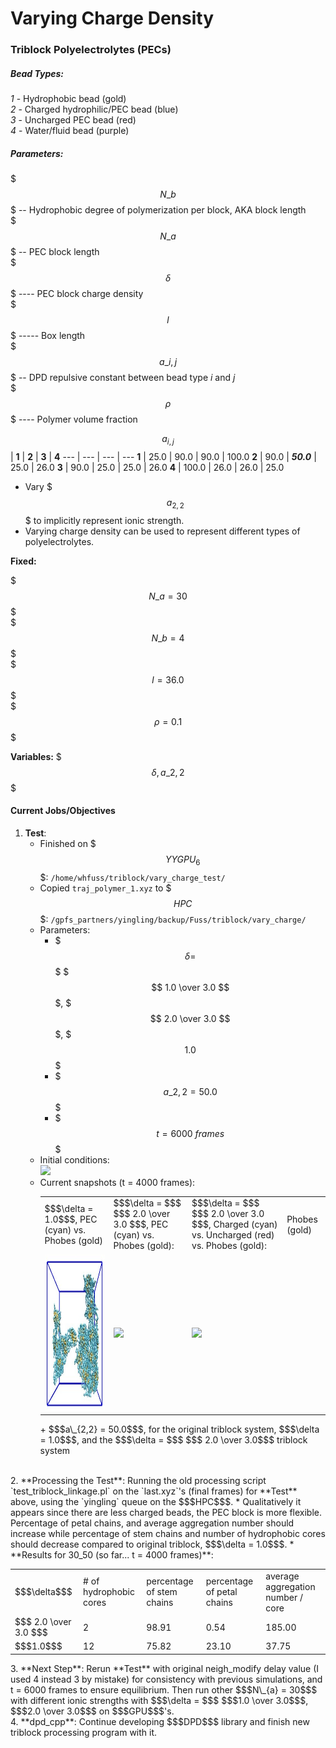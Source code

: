 # Varying Charge Density  
### Triblock Polyelectrolytes (PECs) 
##### Bead Types:   
_1_ - Hydrophobic bead (gold)    
_2_ - Charged hydrophilic/PEC bead (blue)    
_3_ - Uncharged PEC bead (red)  
_4_ - Water/fluid bead (purple)  
##### Parameters:
$$$N\_{b}$$$ -- Hydrophobic degree of polymerization per block, AKA block length   
$$$N\_{a}$$$ -- PEC block length   
$$$\delta$$$ ---- PEC block charge density  
$$$l$$$ ----- Box length  
$$$a\_{i,j}$$$ -- DPD repulsive constant between bead type _i_ and _j_  
$$$\rho$$$ ---- Polymer volume fraction

$$a_{i,j}$$  | **1** | **2** | **3** | **4**
--- | --- | --- | ---
 **1** | 25.0 | 90.0 | 90.0 | 100.0
 **2** | 90.0 | **_50.0_** | 25.0 | 26.0
 **3** | 90.0 | 25.0 | 25.0 | 26.0
 **4** | 100.0 | 26.0 | 26.0 | 25.0   

* Vary $$$a_{2,2}$$$ to implicitly represent ionic strength.  
* Varying charge density can be used to represent different types of polyelectrolytes.   

**Fixed:**     

$$$N\_{a} = 30$$$  
$$$N\_{b} = 4$$$   
$$$l = 36.0$$$  
$$$\rho = 0.1$$$    
	
**Variables:** $$$\delta, a\_{2,2}$$$


#### Current Jobs/Objectives
1. **Test**: 
	* Finished on $$$YYGPU_{6}$$$: `/home/whfuss/triblock/vary_charge_test/`  
	* Copied `traj_polymer_1.xyz` to $$$HPC$$$: `/gpfs_partners/yingling/backup/Fuss/triblock/vary_charge/`
	* Parameters:
		+ $$$\delta = $$$ $$$ 1.0 \over 3.0 $$$, $$$ 2.0 \over 3.0 $$$, $$$ 1.0 $$$ 
		+ $$$a\_{2,2} = 50.0$$$  
		+ $$$t = 6000\ frames$$$
	* Initial conditions:   
		<img src="init.jp2" height=250 >  
	* Current snapshots (t = 4000 frames):
		<div>
			<table cellpadding="0" width="400" cellspacing="0">
				<tr> 
					<td>$$$\delta = 1.0$$$, PEC (cyan) vs. Phobes (gold)</td>
			 		<td>$$$\delta = $$$ $$$ 2.0 \over 3.0 $$$, PEC (cyan) vs. Phobes (gold):</td> 
			 		<td>$$$\delta = $$$ $$$ 2.0 \over 3.0 $$$, Charged (cyan) vs. Uncharged (red) vs. Phobes (gold):</td>
			 		<td> Phobes (gold) </td> 
			 	</tr>
				<tr> 
					<td><img src="30_50.jpg" height=250</td>
			 		<td><img src="final.jp2" height=250></td> 
			 		<td><img src="final_with_uncharged.jp2" height=250></td>
			 		<td> </td>
			 	</tr>
			</table>
		</div>    
		+ $$$a\_{2,2} = 50.0$$$, for the original triblock system, $$$\delta = 1.0$$$, and the $$$\delta = $$$ $$$ 2.0 \over 3.0$$$ triblock system  
<br>
2. **Processing the Test**: Running the old processing script `test_triblock_linkage.pl` on the `last.xyz`'s (final frames) for **Test** above, using the `yingling` queue on the $$$HPC$$$.  
	* Qualitatively it appears since there are less charged beads, the PEC block is more flexible. Percentage of petal chains, and average aggregation number should increase while percentage of stem chains and number of hydrophobic cores should decrease compared to original triblock, $$$\delta = 1.0$$$.  
	* **Results for 30_50 (so far... t = 4000 frames)**:
	<div>
		<table>
			<tr>
				<td> $$$\delta$$$ </td>
				<td> # of hydrophobic cores </td>
				<td> percentage of stem chains </td>
				<td> percentage of petal chains </td>
				<td> average aggregation number / core </td>
			</tr>
			<tr>
				<td>$$$ 2.0 \over 3.0 $$$</td>
				<td> 2 </td>
				<td> 98.91 </td>
				<td> 0.54 </td>
				<td> 185.00 </td>
			</tr>
			<tr>
				<td> $$$1.0$$$ </td>
				<td> 12 </td>
				<td> 75.82 </td>
				<td> 23.10 </td>
				<td> 37.75 </td>
			</tr>
		</table>
	</div>     
3. **Next Step**: Rerun **Test** with original neigh_modify delay value (I used 4 instead 3 by mistake) for consistency with previous simulations, and t = 6000 frames to ensure equilibrium. Then run other $$$N\_{a} = 30$$$ with different ionic strengths with $$$\delta = $$$ $$$1.0 \over 3.0$$$, $$$2.0 \over 3.0$$$ on $$$GPU$$$'s.  
<br>
4. **dpd_cpp**: Continue developing $$$DPD$$$ library and finish new triblock processing program with it. 
 


			